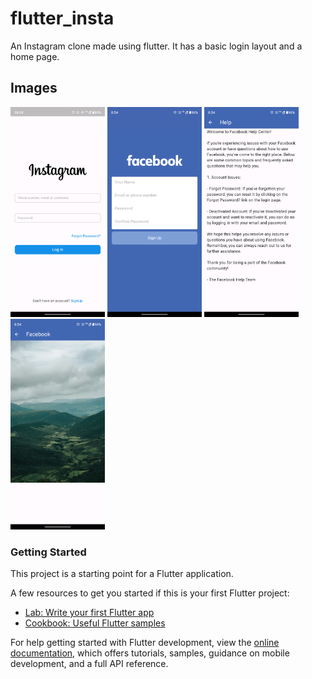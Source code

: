 # flutter_insta

An Instagram clone made using flutter. It has a basic login layout and a home page.

## Images
<img src ="https://raw.githubusercontent.com/AdityaPratapSinghR/flutter_insta/master/assets/images/loginInsta.png" width=30% height=30%> <img src ="https://raw.githubusercontent.com/AdityaPratapSinghR/facebook_flutter/master/assets/images/signup.png" width=30% height=30%>
<img src ="https://raw.githubusercontent.com/AdityaPratapSinghR/facebook_flutter/master/assets/images/help.png" width=30% height=30%>
<img src ="https://raw.githubusercontent.com/AdityaPratapSinghR/facebook_flutter/master/assets/images/home.png" width=30% height=30%>


### Getting Started

This project is a starting point for a Flutter application.

A few resources to get you started if this is your first Flutter project:

- [Lab: Write your first Flutter app](https://docs.flutter.dev/get-started/codelab)
- [Cookbook: Useful Flutter samples](https://docs.flutter.dev/cookbook)

For help getting started with Flutter development, view the
[online documentation](https://docs.flutter.dev/), which offers tutorials,
samples, guidance on mobile development, and a full API reference.
